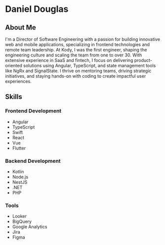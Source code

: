 # Daniel Douglas

## About Me
I'm a Director of Software Engineering with a passion for building innovative web and mobile applications, specializing in frontend technologies and remote team leadership. At Kody, I was the first engineer, shaping the engineering culture and scaling the team from one to over 30. With extensive experience in SaaS and fintech, I focus on delivering product-oriented solutions using Angular, TypeScript, and state management tools like NgRx and SignalState. I thrive on mentoring teams, driving strategic initiatives, and staying hands-on with coding to create impactful user experiences.

## Skills
### Frontend Development
- Angular
- TypeScript
- Swift
- React
- Vue
- Flutter

### Backend Development
- Kotlin
- Node.js
- NestJS
- .NET
- PHP

### Tools
- Looker
- BigQuery
- Google Analytics
- Jira
- Figma
